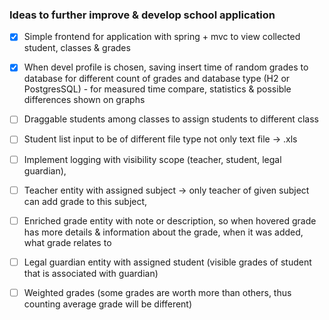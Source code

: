 ### Ideas to further improve & develop school application

- [x] Simple frontend for application with spring + mvc to view collected student, classes & grades
- [x] When devel profile is chosen, saving insert time of random grades to database for different count of grades and
  database type (H2 or PostgresSQL) - for measured time compare, statistics & possible differences shown on graphs
- [ ] Draggable students among classes to assign students to different class
- [ ] Student list input to be of different file type not only text file -> .xls
- [ ] Implement logging with visibility scope (teacher, student, legal guardian),
- [ ] Teacher entity with assigned subject -> only teacher of given subject can add grade to this subject,
- [ ] Enriched grade entity with note or description, so when hovered grade has more details & information about the grade, when it was added, what grade relates to
- [ ] Legal guardian entity with assigned student (visible grades of student that is associated with guardian)
- [ ] Weighted grades (some grades are worth more than others, thus counting average grade will be different)


